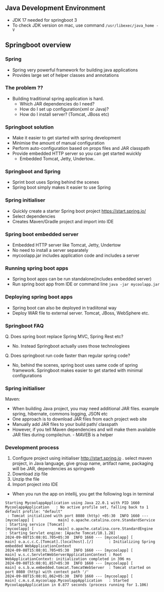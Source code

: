 ## Java Development Environment
- JDK 17 needed for springboot 3
- To check JDK version on mac, use command `/usr/libexec/java_home -V`

## Springboot overview
### Spring
- Spring very powerful framework for building java applications
- Provides large set of helper classes and annotations

### The problem ??
- Building traditional spring application is hard.
    - Which JAR dependencies do I need?
    - How do I set up configuration(xml or Java)?
    - How do I install server? (Tomcat, JBoss etc)

### Springboot solution
- Make it easier to get started with spring development
- Minimise the amount of manual configuration
- Perform auto-configuration based on props files and JAR classpath
- Provide embedded HTTP server so you can get started wuickly
    - Embedded Tomcat, Jetty, Undertow..

### Springboot and Spring
- Sprint boot uses Spring behind the scenes
- Spring boot simply makes it easier to use Spring

### Spring initialiser
- Quickly create a starter Spring boot project
    https://start.spring.io/
- Select dependencies
- Creates Maven/Gradle project and import into IDE

### Spring boot embedded server
- Embedded HTTP server like Tomcat, Jetty, Undertow
- No need to install a server separately
- mycoolapp.jar includes application code and includes a server

### Running spring boot apps
- Spring boot apps can be run standalone(includes embedded server)
- Run spring boot app from IDE or command line
    `java -jar mycoolapp.jar`

### Deploying spring boot apps
- Spring boot can also be deployed in tradiitonal way
- Deploy WAR file to external server. Tomcat, JBoss, WebSphere
etc.

### Springboot FAQ
Q. Does spring boot replace Spring MVC, Spring Rest etc?
- No. Instead Springboot actually uses those technologiees

Q. Does springboot run code faster than regular spring code?
- No, behind the scenes, spring boot uses same code of spring framework. Springboot makes easier to get started with minimal configurations

### Spring initialiser
Maven:
- When building Java project, you may need additional JAR files. example spring, hibernate, commons logging, JSON etc
- One approach is to download JAR files from each project web site
- Manually add JAR files to your build path/ classpath
- However, if you tell Maven dependencies and will make them available JAR files during compile/run. - MAVEB is a helper

### Development process
1. Configure project using initialiser http://start.spring.io . select maven project, in Java language, give group name, artifact name, packaging will be JAR, dependencies as springweb
2. Download zip file
3. Unzip the file
4. Import project into IDE

- When you run the app on intellij, you get the following logs in terminal
```
Starting MycoolappApplication using Java 22.0.1 with PID 1660 
MycoolappApplication   : No active profile set, falling back to 1 default profile: "default"
 : Tomcat initialized with port 8080 (http) +05:30  INFO 1660 --- [mycoolapp] [           main] o.apache.catalina.core.StandardService   : Starting service [Tomcat]
[mycoolapp] [           main] o.apache.catalina.core.StandardEngine    : Starting Servlet engine: [Apache Tomcat/10.1.28]
2024-09-08T15:08:01.705+05:30  INFO 1660 --- [mycoolapp] [           main] o.a.c.c.C.[Tomcat].[localhost].[/]       : Initializing Spring embedded WebApplicationContext
2024-09-08T15:08:01.705+05:30  INFO 1660 --- [mycoolapp] [           main] w.s.c.ServletWebServerApplicationContext : Root WebApplicationContext: initialization completed in 396 ms
2024-09-08T15:08:01.857+05:30  INFO 1660 --- [mycoolapp] [           main] o.s.b.w.embedded.tomcat.TomcatWebServer  : Tomcat started on port 8080 (http) with context path '/'
2024-09-08T15:08:01.862+05:30  INFO 1660 --- [mycoolapp] [           main] c.m.s.d.mycoolapp.MycoolappApplication   : Started MycoolappApplication in 0.877 seconds (process running for 1.106)
```











